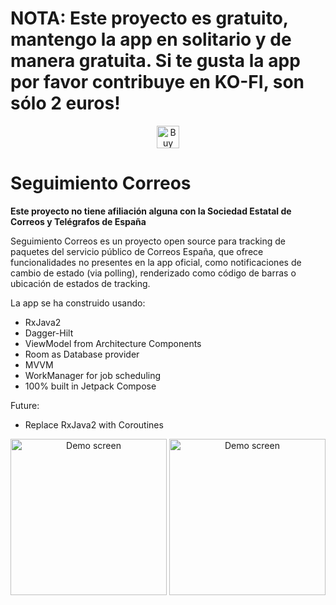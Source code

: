 
# NOTA: Este proyecto es gratuito, mantengo la app en solitario y de manera gratuita. Si te gusta la app por favor contribuye en KO-FI, son sólo 2 euros!

<p align="center">
<a href='https://ko-fi.com/W7W31AP33' target='_blank'><img height='36' style='border:0px;height:36px;' src='https://storage.ko-fi.com/cdn/kofi3.png?v=3' border='0' alt='Buy Me a Coffee at ko-fi.com' /></a>
  </p>

# Seguimiento Correos

**Este proyecto no tiene afiliación alguna con la Sociedad Estatal de Correos y Telégrafos de España**

Seguimiento Correos es un proyecto open source para tracking de paquetes del servicio público de Correos España, que ofrece funcionalidades no presentes en la app oficial, como notificaciones de cambio de estado (via polling), renderizado como código de barras o ubicación de estados de tracking.


La app se ha construido usando:

* RxJava2
* Dagger-Hilt
* ViewModel from Architecture Components
* Room as Database provider
* MVVM
* WorkManager for job scheduling
* 100% built in Jetpack Compose

Future:
 * Replace RxJava2 with Coroutines

<p align="center">
  <img alt="Demo screen" src="./device-2018-04-20-134010.png" width="250" />
  <img alt="Demo screen" src="./device-2018-04-20-134016.png" width="250" />
</p>
